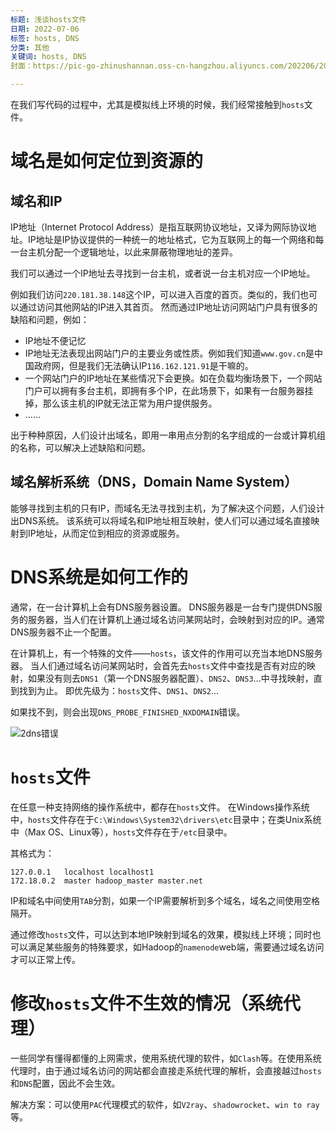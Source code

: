 ```yaml
---
标题: 浅谈hosts文件
日期: 2022-07-06
标签: hosts, DNS
分类: 其他
关键词: hosts, DNS
封面：https://pic-go-zhinushannan.oss-cn-hangzhou.aliyuncs.com/202206/202207070119792.png

---
```


在我们写代码的过程中，尤其是模拟线上环境的时候，我们经常接触到`hosts`文件。

# 域名是如何定位到资源的

## 域名和IP

IP地址（Internet Protocol Address）是指互联网协议地址，又译为网际协议地址。IP地址是IP协议提供的一种统一的地址格式，它为互联网上的每一个网络和每一台主机分配一个逻辑地址，以此来屏蔽物理地址的差异。

我们可以通过一个IP地址去寻找到一台主机，或者说一台主机对应一个IP地址。

例如我们访问`220.181.38.148`这个IP，可以进入百度的首页。类似的，我们也可以通过访问其他网站的IP进入其首页。
然而通过IP地址访问网站门户具有很多的缺陷和问题，例如：
- IP地址不便记忆
- IP地址无法表现出网站门户的主要业务或性质。例如我们知道`www.gov.cn`是中国政府网，但是我们无法确认IP`116.162.121.91`是干嘛的。
- 一个网站门户的IP地址在某些情况下会更换。如在负载均衡场景下，一个网站门户可以拥有多台主机，即拥有多个IP，在此场景下，如果有一台服务器挂掉，那么该主机的IP就无法正常为用户提供服务。
- ......

出于种种原因，人们设计出域名，即用一串用点分割的名字组成的一台或计算机组的名称，可以解决上述缺陷和问题。

## 域名解析系统（DNS，Domain Name System）

能够寻找到主机的只有IP，而域名无法寻找到主机，为了解决这个问题，人们设计出DNS系统。
该系统可以将域名和IP地址相互映射，使人们可以通过域名直接映射到IP地址，从而定位到相应的资源或服务。


# DNS系统是如何工作的

通常，在一台计算机上会有DNS服务器设置。
DNS服务器是一台专门提供DNS服务的服务器，当人们在计算机上通过域名访问某网站时，会映射到对应的IP。通常DNS服务器不止一个配置。

在计算机上，有一个特殊的文件——`hosts`，该文件的作用可以充当本地DNS服务器。
当人们通过域名访问某网站时，会首先去`hosts`文件中查找是否有对应的映射，如果没有则去`DNS1`（第一个DNS服务器配置）、`DNS2`、`DNS3`...中寻找映射，直到找到为止。
即优先级为：`hosts`文件、`DNS1`、`DNS2`...

如果找不到，则会出现`DNS_PROBE_FINISHED_NXDOMAIN`错误。

![2dns错误](https://pic-go-zhinushannan.oss-cn-hangzhou.aliyuncs.com/202206/202207070120668.png)



# `hosts`文件

在任意一种支持网络的操作系统中，都存在`hosts`文件。
在Windows操作系统中，`hosts`文件存在于`C:\Windows\System32\drivers\etc`目录中；在类Unix系统中（Max OS、Linux等），`hosts`文件存在于`/etc`目录中。

其格式为：
```text
127.0.0.1   localhost localhost1
172.18.0.2  master hadoop_master master.net
```

IP和域名中间使用`TAB`分割，如果一个IP需要解析到多个域名，域名之间使用空格隔开。

通过修改`hosts`文件，可以达到本地IP映射到域名的效果，模拟线上环境；同时也可以满足某些服务的特殊要求，如Hadoop的`namenode`web端，需要通过域名访问才可以正常上传。

# 修改`hosts`文件不生效的情况（系统代理）

一些同学有懂得都懂的上网需求，使用系统代理的软件，如`Clash`等。在使用系统代理时，由于通过域名访问的网站都会直接走系统代理的解析，会直接越过`hosts`和`DNS`配置，因此不会生效。

解决方案：可以使用`PAC`代理模式的软件，如`V2ray`、`shadowrocket`、`win to ray`等。

